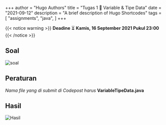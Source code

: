 +++
author = "Hugo Authors"
title = "Tugas 1 📝 Variable & Tipe Data"
date = "2021-09-12"
description = "A brief description of Hugo Shortcodes"
tags = [
    "assignments",
    "java",
]
+++

{{< notice warning >}}
**Deadine** ⏳ **Kamis, 16 September 2021 Pukul 23:00**
{{< /notice >}}

## Soal
![soal](/posts/assets/a.png "Soal" )

## Peraturan 
*Nama file yang di submit di Codepost harus* **VariableTipeData.java**

## Hasil
![Hasil](/posts/assets/b.png "Hasil")
